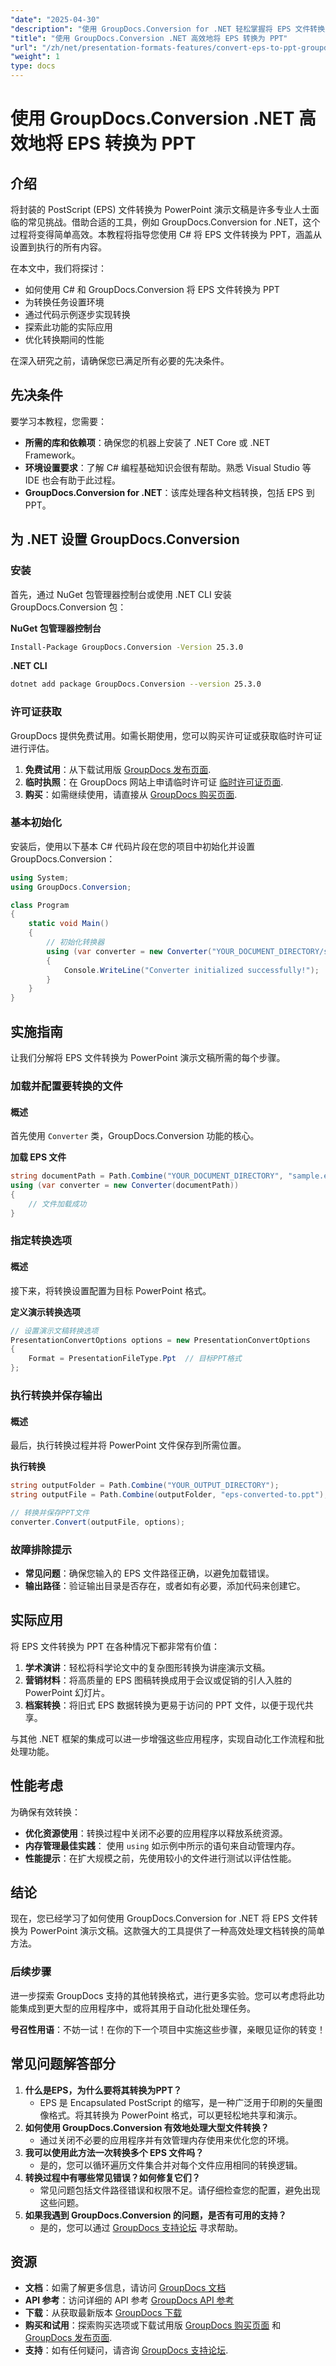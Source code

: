 ```yaml
---
"date": "2025-04-30"
"description": "使用 GroupDocs.Conversion for .NET 轻松掌握将 EPS 文件转换为 PowerPoint 演示文稿的过程。请遵循这份全面的指南。"
"title": "使用 GroupDocs.Conversion .NET 高效地将 EPS 转换为 PPT"
"url": "/zh/net/presentation-formats-features/convert-eps-to-ppt-groupdocs-conversion-net/"
"weight": 1
type: docs
---
```

# 使用 GroupDocs.Conversion .NET 高效地将 EPS 转换为 PPT

## 介绍

将封装的 PostScript (EPS) 文件转换为 PowerPoint 演示文稿是许多专业人士面临的常见挑战。借助合适的工具，例如 GroupDocs.Conversion for .NET，这个过程将变得简单高效。本教程将指导您使用 C# 将 EPS 文件转换为 PPT，涵盖从设置到执行的所有内容。

在本文中，我们将探讨：
- 如何使用 C# 和 GroupDocs.Conversion 将 EPS 文件转换为 PPT
- 为转换任务设置环境
- 通过代码示例逐步实现转换
- 探索此功能的实际应用
- 优化转换期间的性能

在深入研究之前，请确保您已满足所有必要的先决条件。

## 先决条件
要学习本教程，您需要：
- **所需的库和依赖项**：确保您的机器上安装了 .NET Core 或 .NET Framework。
- **环境设置要求**：了解 C# 编程基础知识会很有帮助。熟悉 Visual Studio 等 IDE 也会有助于此过程。
- **GroupDocs.Conversion for .NET**：该库处理各种文档转换，包括 EPS 到 PPT。

## 为 .NET 设置 GroupDocs.Conversion

### 安装
首先，通过 NuGet 包管理器控制台或使用 .NET CLI 安装 GroupDocs.Conversion 包：

**NuGet 包管理器控制台**
```bash
Install-Package GroupDocs.Conversion -Version 25.3.0
```

**.NET CLI**
```bash
dotnet add package GroupDocs.Conversion --version 25.3.0
```

### 许可证获取
GroupDocs 提供免费试用。如需长期使用，您可以购买许可证或获取临时许可证进行评估。

1. **免费试用**：从下载试用版 [GroupDocs 发布页面](https://releases。groupdocs.com/conversion/net/).
2. **临时执照**：在 GroupDocs 网站上申请临时许可证 [临时许可证页面](https://purchase。groupdocs.com/temporary-license/).
3. **购买**：如需继续使用，请直接从 [GroupDocs 购买页面](https://purchase。groupdocs.com/buy).

### 基本初始化
安装后，使用以下基本 C# 代码片段在您的项目中初始化并设置 GroupDocs.Conversion：

```csharp
using System;
using GroupDocs.Conversion;

class Program
{
    static void Main()
    {
        // 初始化转换器
        using (var converter = new Converter("YOUR_DOCUMENT_DIRECTORY/sample.eps"))
        {
            Console.WriteLine("Converter initialized successfully!");
        }
    }
}
```

## 实施指南
让我们分解将 EPS 文件转换为 PowerPoint 演示文稿所需的每个步骤。

### 加载并配置要转换的文件
#### 概述
首先使用 `Converter` 类，GroupDocs.Conversion 功能的核心。 

**加载 EPS 文件**
```csharp
string documentPath = Path.Combine("YOUR_DOCUMENT_DIRECTORY", "sample.eps");
using (var converter = new Converter(documentPath))
{
    // 文件加载成功
}
```
### 指定转换选项
#### 概述
接下来，将转换设置配置为目标 PowerPoint 格式。

**定义演示转换选项**
```csharp
// 设置演示文稿转换选项
PresentationConvertOptions options = new PresentationConvertOptions
{
    Format = PresentationFileType.Ppt  // 目标PPT格式
};
```
### 执行转换并保存输出
#### 概述
最后，执行转换过程并将 PowerPoint 文件保存到所需位置。

**执行转换**
```csharp
string outputFolder = Path.Combine("YOUR_OUTPUT_DIRECTORY");
string outputFile = Path.Combine(outputFolder, "eps-converted-to.ppt");

// 转换并保存PPT文件
converter.Convert(outputFile, options);
```
### 故障排除提示
- **常见问题**：确保您输入的 EPS 文件路径正确，以避免加载错误。
- **输出路径**：验证输出目录是否存在，或者如有必要，添加代码来创建它。

## 实际应用
将 EPS 文件转换为 PPT 在各种情况下都非常有价值：
1. **学术演讲**：轻松将科学论文中的复杂图形转换为讲座演示文稿。
2. **营销材料**：将高质量的 EPS 图稿转换成用于会议或促销的引人入胜的 PowerPoint 幻灯片。
3. **档案转换**：将旧式 EPS 数据转换为更易于访问的 PPT 文件，以便于现代共享。

与其他 .NET 框架的集成可以进一步增强这些应用程序，实现自动化工作流程和批处理功能。

## 性能考虑
为确保有效转换：
- **优化资源使用**：转换过程中关闭不必要的应用程序以释放系统资源。
- **内存管理最佳实践**： 使用 `using` 如示例中所示的语句来自动管理内存。
- **性能提示**：在扩大规模之前，先使用较小的文件进行测试以评估性能。

## 结论
现在，您已经学习了如何使用 GroupDocs.Conversion for .NET 将 EPS 文件转换为 PowerPoint 演示文稿。这款强大的工具提供了一种高效处理文档转换的简单方法。

### 后续步骤
进一步探索 GroupDocs 支持的其他转换格式，进行更多实验。您可以考虑将此功能集成到更大型的应用程序中，或将其用于自动化批处理任务。

**号召性用语**：不妨一试！在你的下一个项目中实施这些步骤，亲眼见证你的转变！

## 常见问题解答部分
1. **什么是EPS，为什么要将其转换为PPT？**
   - EPS 是 Encapsulated PostScript 的缩写，是一种广泛用于印刷的矢量图像格式。将其转换为 PowerPoint 格式，可以更轻松地共享和演示。
2. **如何使用 GroupDocs.Conversion 有效地处理大型文件转换？**
   - 通过关闭不必要的应用程序并有效管理内存使用来优化您的环境。
3. **我可以使用此方法一次转换多个 EPS 文件吗？**
   - 是的，您可以循环遍历文件集合并对每个文件应用相同的转换逻辑。
4. **转换过程中有哪些常见错误？如何修复它们？**
   - 常见问题包括文件路径错误和权限不足。请仔细检查您的配置，避免出现这些问题。
5. **如果我遇到 GroupDocs.Conversion 的问题，是否有可用的支持？**
   - 是的，您可以通过 [GroupDocs 支持论坛](https://forum.groupdocs.com/c/conversion/10) 寻求帮助。

## 资源
- **文档**：如需了解更多信息，请访问 [GroupDocs 文档](https://docs.groupdocs.com/conversion/net/)
- **API 参考**：访问详细的 API 参考 [GroupDocs API 参考](https://reference.groupdocs.com/conversion/net/)
- **下载**：从获取最新版本 [GroupDocs 下载](https://releases.groupdocs.com/conversion/net/)
- **购买和试用**：探索购买选项或下载试用版 [GroupDocs 购买页面](https://purchase.groupdocs.com/buy) 和 [GroupDocs 发布页面](https://releases。groupdocs.com/conversion/net/).
- **支持**：如有任何疑问，请咨询 [GroupDocs 支持论坛](https://forum。groupdocs.com/c/conversion/10).